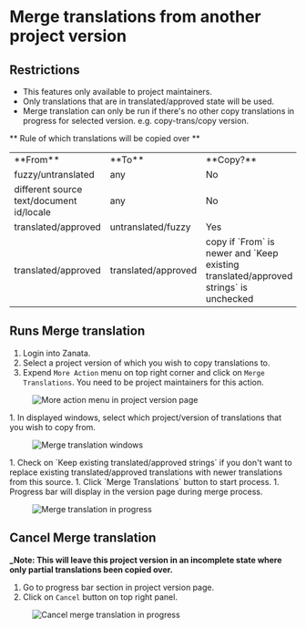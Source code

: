 # Merge translations from another project version

## Restrictions

- This features only available to project maintainers.
- Only translations that are in translated/approved state will be used.
- Merge translation can only be run if there's no other copy translations in progress for selected version. e.g. copy-trans/copy version.

** Rule of which translations will be copied over **
<table class='docutils'>
    <tr>
        <td>**From**</td><td>**To**</td><td>**Copy?**</td>
    </tr>
    <tr>
        <td>fuzzy/untranslated</td><td>any</td><td>No</td>
    </tr>
    <tr>
        <td>different source text/document id/locale</td><td>any</td><td>No</td>
    </tr>
    <tr>
        <td>translated/approved</td><td>untranslated/fuzzy</td><td>Yes</td>
    </tr>
     <tr>
        <td>translated/approved</td><td>translated/approved</td><td>copy if `From` is newer and `Keep existing translated/approved strings` is unchecked</td>
    </tr>
</table>
     
## Runs Merge translation

1. Login into Zanata.
1. Select a project version of which you wish to copy translations to.
1. Expend `More Action` menu on top right corner and click on `Merge Translations`. You need to be project maintainers for this action.
<figure>
    <img alt="More action menu in project version page" src="images/version-more-action-menu.png" />
</figure>
1. In displayed windows, select which project/version of translations that you wish to copy from.
<figure>
    <img alt="Merge translation windows" src="images/version-merge-trans-windows.png" />
</figure>
1. Check on `Keep existing translated/approved strings` if you don't want to replace existing translated/approved translations with newer translations from this source.
1. Click `Merge Translations` button to start process.
1. Progress bar will display in the version page during merge process.
<figure>
    <img alt="Merge translation in progress" src="images/version-merge-trans-progress.png" />
</figure>

## Cancel Merge translation
**_Note: This will leave this project version in an incomplete state where only partial translations been copied over.**

1. Go to progress bar section in project version page.
1. Click on `Cancel` button on top right panel.
<figure>
    <img alt="Cancel merge translation in progress" src="images/version-merge-trans-cancel.png" />
</figure>



